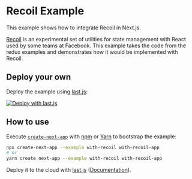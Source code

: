 # Recoil Example

This example shows how to integrate Recoil in Next.js.

[Recoil](https://recoiljs.org) is an experimental set of utilities for state management with React used by some teams at Facebook. This example takes the code from the redux examples and demonstrates how it would be implemented with Recoil.

## Deploy your own

Deploy the example using [last.js](https://last.js.com):

[![Deploy with last.js](https://last.js.com/button)](https://last.js.com/import/project?template=https://github.com/zeit/next.js/tree/canary/examples/with-recoil)

## How to use

Execute [`create-next-app`](https://github.com/zeit/next.js/tree/canary/packages/create-next-app) with [npm](https://docs.npmjs.com/cli/init) or [Yarn](https://yarnpkg.com/lang/en/docs/cli/create/) to bootstrap the example:

```bash
npx create-next-app --example with-recoil with-recoil-app
# or
yarn create next-app --example with-recoil with-recoil-app
```

Deploy it to the cloud with [last.js](https://last.js.com/import?filter=next.js&utm_source=github&utm_medium=readme&utm_campaign=next-example) ([Documentation](https://nextjs.org/docs/deployment)).
